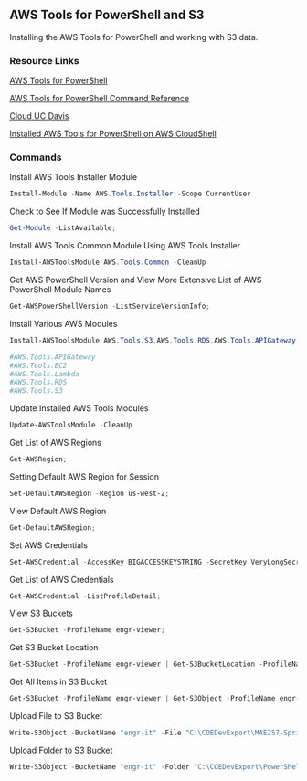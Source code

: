 ## AWS Tools for PowerShell and S3

Installing the AWS Tools for PowerShell and working with S3 data. 

### Resource Links

[AWS Tools for PowerShell](https://aws.amazon.com/powershell/)

[AWS Tools for PowerShell Command Reference](https://docs.aws.amazon.com/powershell/v5/reference/)

[Cloud UC Davis](https://cloud.ucdavis.edu/)

[Installed AWS Tools for PowerShell on AWS CloudShell](https://docs.aws.amazon.com/powershell/v5/userguide/pstools-getting-set-up-cloudshell.html)

### Commands

Install AWS Tools Installer Module
```powershell
Install-Module -Name AWS.Tools.Installer -Scope CurrentUser
```

Check to See If Module was Successfully Installed
```powershell
Get-Module -ListAvailable;
```

Install AWS Tools Common Module Using AWS Tools Installer
```powershell
Install-AWSToolsModule AWS.Tools.Common -CleanUp
```

Get AWS PowerShell Version and View More Extensive List of AWS PowerShell Module Names
```powershell
Get-AWSPowerShellVersion -ListServiceVersionInfo;
```

Install Various AWS Modules
```powershell
Install-AWSToolsModule AWS.Tools.S3,AWS.Tools.RDS,AWS.Tools.APIGateway,AWS.Tools.EC2,AWS.Tools.Lambda -CleanUp

#AWS.Tools.APIGateway
#AWS.Tools.EC2
#AWS.Tools.Lambda
#AWS.Tools.RDS
#AWS.Tools.S3
```

Update Installed AWS Tools Modules
```powershell
Update-AWSToolsModule -CleanUp
```

Get List of AWS Regions
```powershell
Get-AWSRegion;
```

Setting Default AWS Region for Session
```powershell
Set-DefaultAWSRegion -Region us-west-2;
```

View Default AWS Region
```powershell
Get-DefaultAWSRegion;
```

Set AWS Credentials
```powershell
Set-AWSCredential -AccessKey BIGACCESSKEYSTRING -SecretKey VeryLongSecretKey -StoreAs engr-demo
```

Get List of AWS Credentials 
```powershell
Get-AWSCredential -ListProfileDetail; 
```

View S3 Buckets 
```powershell
Get-S3Bucket -ProfileName engr-viewer;
```

Get S3 Bucket Location
```powershell
Get-S3Bucket -ProfileName engr-viewer | Get-S3BucketLocation -ProfileName engr-viewer
```

Get All Items in S3 Bucket 
```powershell
Get-S3Bucket -ProfileName engr-viewer | Get-S3Object -ProfileName engr-viewer
```

Upload File to S3 Bucket
```powershell
Write-S3Object -BucketName "engr-it" -File "C:\COEDevExport\MAE257-Spring2025.mp4" -Key "Videos/MAE257-Week1-Spring2025.mp4" -ProfileName engr-uploader;
```

Upload Folder to S3 Bucket 
```powershell
Write-S3Object -BucketName "engr-it" -Folder "C:\COEDevExport\PowerShellUsersGroup" -KeyPrefix "PSUGroup" -Recurse -ProfileName engr-uploader;
```